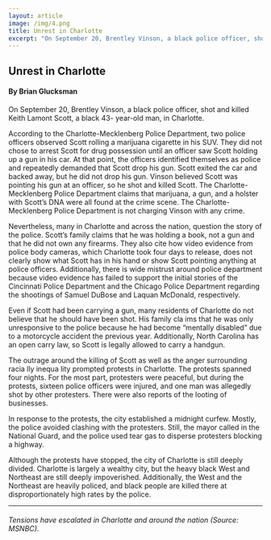 ```yaml
---
layout: article
image: /img/4.png
title: Unrest in Charlotte
excerpt: "On September 20, Brentley Vinson, a black police officer, shot and killed Keith Lamont Scott, a black 43- year-old man, in Charlotte."
---
```


<h2>Unrest in Charlotte</h2>
<h4>By Brian Glucksman</h4>

On September 20, Brentley Vinson, a black police officer, shot and killed Keith Lamont Scott, a black 43- year-old man, in Charlotte.

According to the Charlotte-Mecklenberg Police Department, two police officers observed Scott rolling a marijuana cigarette in his SUV. They did not chose to arrest Scott for drug possession until an officer saw Scott holding up a gun in his car. At that point, the officers identified themselves as police and repeatedly demanded that Scott drop his gun. Scott exited the car and backed away, but he did not drop his gun. Vinson believed Scott was pointing his gun at an officer, so he shot and killed Scott. The Charlotte-Mecklenberg Police Department claims that marijuana, a gun, and a holster with Scott’s DNA were all found at the crime scene. The Charlotte- Mecklenberg Police Department is not charging Vinson with any crime.

Nevertheless, many in Charlotte and across the nation, question the story of the police. Scott’s family claims that he was holding a book, not a gun and that he did not own any firearms. They also cite how video evidence from police body cameras, which Charlotte took four days to release, does not clearly show what Scott has in his hand or show Scott pointing anything at police officers. Additionally, there is wide mistrust around police department because video evidence has failed to support the initial stories of the Cincinnati Police Department and the Chicago Police Department regarding the shootings of Samuel DuBose and Laquan McDonald, respectively.

Even if Scott had been carrying a gun, many residents of Charlotte do not believe that he should have been shot. His family cla ims that he was only unresponsive to the police because he had become “mentally disabled” due to a motorcycle accident the previous year. Additionally, North Carolina has an open carry law, so Scott is legally allowed to carry a handgun.

The outrage around the killing of Scott as well as the anger surrounding racia lly inequa lity prompted protests in Charlotte. The protests spanned four nights. For the most part, protesters were peaceful, but during the protests, sixteen police officers were injured, and one man was allegedly shot by other protesters. There were also reports of the looting of businesses.

In response to the protests, the city established a midnight curfew. Mostly, the police avoided clashing with the protesters. Still, the mayor called in the National Guard, and the police used tear gas to disperse protesters blocking a highway.

Although the protests have stopped, the city of Charlotte is still deeply divided. Charlotte is largely a wealthy city, but the heavy black West and Northeast are still deeply impoverished. Additionally, the West and the Northeast are heavily policed, and black people are killed there at disproportionately high rates by the police.

<hr style="border-color:#7D7D7D;height:0.5px;">
<h6>Tensions have escalated in Charlotte and around the nation (Source: MSNBC).</h6>